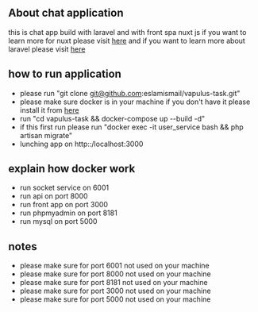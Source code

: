 ## About chat application

this is chat app build with laravel and with front spa nuxt js if you want to learn more for nuxt please visit <a href="https://nuxtjs.org/docs/2.x/get-started/installation">here</a> and if you want to learn more about laravel please visit <a href="https://laravel.com/docs/8.x">here</a>

## how to run application

- please run "git clone git@github.com:eslamismail/vapulus-task.git"
- please make sure docker is in your machine if you don't have it please install it from <a href="https://www.docker.com/products/docker-desktop">here </a>
- run "cd vapulus-task && docker-compose up --build -d"
- if this first run please run "docker exec -it user_service bash && php artisan migrate"
- lunching app on http::/localhost:3000

## explain how docker work

- run socket service on 6001
- run api on port 8000
- run front app on port 3000
- run phpmyadmin on port 8181
- run mysql on port 5000

## notes

- please make sure for port 6001 not used on your machine
- please make sure for port 8000 not used on your machine
- please make sure for port 8181 not used on your machine
- please make sure for port 3000 not used on your machine
- please make sure for port 5000 not used on your machine

